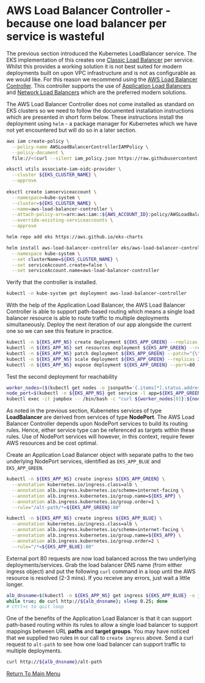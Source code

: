 # AWS Load Balancer Controller - because one load balancer per service is wasteful

The previous section introduced the Kubernetes LoadBalancer service.
The EKS implementation of this creates one [Classic Load Balancer](https://aws.amazon.com/elasticloadbalancing/classic-load-balancer/) per service.
Whilst this provides a working solution it is not best suited for modern deployments built on upon VPC infrastructure and is not as configurable as we would like.
For this reason we recommend using the [AWS Load Balancer Controller](https://docs.aws.amazon.com/eks/latest/userguide/aws-load-balancer-controller.html).
This controller supports the use of [Application Load Balancers](https://aws.amazon.com/elasticloadbalancing/application-load-balancer/) and [Network Load Balancers](https://aws.amazon.com/elasticloadbalancing/network-load-balancer/) which are the preferred modern solutions.

The AWS Load Balancer Controller does not come installed as standard on EKS clusters so we need to follow the documented installation instructions which are presented in short form below.
These instructions install the deployment using `helm` - a package manager for Kubernetes which we have not yet encountered but will do so in a later section.

```bash
aws iam create-policy \
  --policy-name AWSLoadBalancerControllerIAMPolicy \
  --policy-document \
  file://<(curl --silent iam_policy.json https://raw.githubusercontent.com/kubernetes-sigs/aws-load-balancer-controller/v2.2.0/docs/install/iam_policy.json)

eksctl utils associate-iam-oidc-provider \
  --cluster ${EKS_CLUSTER_NAME} \
  --approve
  
eksctl create iamserviceaccount \
  --namespace=kube-system \
  --cluster=${EKS_CLUSTER_NAME} \
  --name=aws-load-balancer-controller \
  --attach-policy-arn=arn:aws:iam::${AWS_ACCOUNT_ID}:policy/AWSLoadBalancerControllerIAMPolicy \
  --override-existing-serviceaccounts \
  --approve

helm repo add eks https://aws.github.io/eks-charts

helm install aws-load-balancer-controller eks/aws-load-balancer-controller \
  --namespace kube-system \
  --set clusterName=${EKS_CLUSTER_NAME} \
  --set serviceAccount.create=false \
  --set serviceAccount.name=aws-load-balancer-controller
```

Verify that the controller is installed.
```bash
kubectl -n kube-system get deployment aws-load-balancer-controller
```

With the help of the Application Load Balancer, the AWS Load Balancer Controller is able to support path-based routing which means a single load balancer resource is able to route traffic to multiple deployments simultaneously.
Deploy the next iteration of our app alongside the current one so we can see this feature in practice.
```bash
kubectl -n ${EKS_APP_NS} create deployment ${EKS_APP_GREEN} --replicas 0 --image ${EKS_APP_ECR_REPO}:${EKS_APP_VERSION_NEXT} # begin with zero replicas
kubectl -n ${EKS_APP_NS} set resources deployment ${EKS_APP_GREEN} --requests=cpu=200m,memory=200Mi                          # right-size the pods
kubectl -n ${EKS_APP_NS} patch deployment ${EKS_APP_GREEN} --patch="{\"spec\":{\"template\":{\"spec\":{\"containers\":[{\"name\":\"${EKS_APP}\",\"imagePullPolicy\":\"Always\"}]}}}}"
kubectl -n ${EKS_APP_NS} scale deployment ${EKS_APP_GREEN} --replicas 3
kubectl -n ${EKS_APP_NS} expose deployment ${EKS_APP_GREEN} --port=80 --type=NodePort
```

Test the second deployment for reachability
```bash
worker_nodes=($(kubectl get nodes -o jsonpath='{.items[*].status.addresses[?(@.type=="InternalIP")].address}'))
node_port=$(kubectl -n ${EKS_APP_NS} get service -l app=${EKS_APP_GREEN} -o jsonpath='{.items[0].spec.ports[0].nodePort}')
kubectl exec -it jumpbox -- /bin/bash -c "curl ${worker_nodes[0]}:${node_port}"
```

As noted in the previous section, Kubernetes services of type **LoadBalancer** are derived from services of type **NodePort**.
The AWS Load Balancer Controller depends upon NodePort services to build its routing rules.
Hence, either service type can be referenced as targets within these rules.
Use of NodePort services will however, in this context, require fewer AWS resources and be cost optimal.

Create an Application Load Balancer object with separate paths to the two underlying NodePort services, identified as `EKS_APP_BLUE` and `EKS_APP_GREEN`.
```bash
kubectl -n ${EKS_APP_NS} create ingress ${EKS_APP_GREEN} \
  --annotation kubernetes.io/ingress.class=alb \
  --annotation alb.ingress.kubernetes.io/scheme=internet-facing \
  --annotation alb.ingress.kubernetes.io/group.name=${EKS_APP} \
  --annotation alb.ingress.kubernetes.io/group.order=1 \
  --rule="/alt-path/*=${EKS_APP_GREEN}:80"

kubectl -n ${EKS_APP_NS} create ingress ${EKS_APP_BLUE} \
  --annotation kubernetes.io/ingress.class=alb \
  --annotation alb.ingress.kubernetes.io/scheme=internet-facing \
  --annotation alb.ingress.kubernetes.io/group.name=${EKS_APP} \
  --annotation alb.ingress.kubernetes.io/group.order=2 \
  --rule="/*=${EKS_APP_BLUE}:80"
```

External port 80 requests are now load balanced across the two underlying deployments/services. Grab the load balancer DNS name (from either ingress object) and put the following `curl` command in a loop until the AWS resource is resolved (2-3 mins). If you receive any errors, just wait a little longer.
```bash
alb_dnsname=$(kubectl -n ${EKS_APP_NS} get ingress ${EKS_APP_BLUE} -o jsonpath='{.status.loadBalancer.ingress[0].hostname}')
while true; do curl http://${alb_dnsname}; sleep 0.25; done
# ctrl+c to quit loop
```

One of the benefits of the Application Load Balancer is that it can support path-based routing within its rules to allow a single load balancer to support mappings between URL **paths** and **target groups**.
You may have noticed that we supplied two rules in our call to `create ingress` above.
Send a curl request to `alt-path` to see how one load balancer can support traffic to multiple deployments.
```bash
curl http://${alb_dnsname}/alt-path
```

[Return To Main Menu](/README.md)
